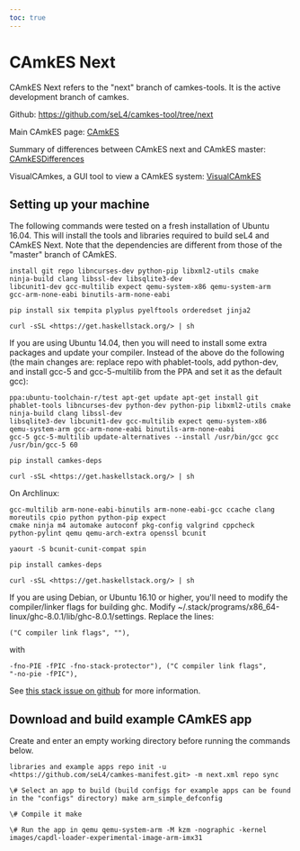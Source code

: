 ```yaml
---
toc: true
---
```


# CAmkES Next


CAmkES Next refers to the "next" branch of camkes-tools. It is the
active development branch of camkes.

Github: <https://github.com/seL4/camkes-tool/tree/next>

Main CAmkES page: [CAmkES](../CAmkES)

Summary of differences between CAmkES next and CAmkES master:
[CAmkESDifferences](../CAmkESDifferences)

VisualCAmkes, a GUI tool to view a CAmkES system: [VisualCAmkES](../VisualCAmkES)

## Setting up your machine


The following commands were tested on a fresh installation of Ubuntu
16.04. This will install the tools and libraries required to build seL4
and CAmkES Next. Note that the dependencies are different from those of
the "master" branch of CAmkES.
```\#!highlight bash numbers=off apt-get
install git repo libncurses-dev python-pip libxml2-utils cmake
ninja-build clang libssl-dev libsqlite3-dev
libcunit1-dev gcc-multilib expect qemu-system-x86 qemu-system-arm
gcc-arm-none-eabi binutils-arm-none-eabi

pip install six tempita plyplus pyelftools orderedset jinja2

curl -sSL <https://get.haskellstack.org/> | sh
```

If you are using Ubuntu 14.04, then you will need to install some extra
packages and update your compiler. Instead of the above do the following
(the main changes are: replace repo with phablet-tools, add python-dev,
and install gcc-5 and gcc-5-multilib from the PPA and set it as the
default gcc):
```\#!highlight bash numbers=off add-apt-repository
ppa:ubuntu-toolchain-r/test apt-get update apt-get install git
phablet-tools libncurses-dev python-dev python-pip libxml2-utils cmake
ninja-build clang libssl-dev
libsqlite3-dev libcunit1-dev gcc-multilib expect qemu-system-x86
qemu-system-arm gcc-arm-none-eabi binutils-arm-none-eabi
gcc-5 gcc-5-multilib update-alternatives --install /usr/bin/gcc gcc
/usr/bin/gcc-5 60

pip install camkes-deps

curl -sSL <https://get.haskellstack.org/> | sh
```

On Archlinux:
```\#!highlight bash numbers=off pacman -S binutils
gcc-multilib arm-none-eabi-binutils arm-none-eabi-gcc ccache clang
moreutils cpio python python-pip expect
cmake ninja m4 automake autoconf pkg-config valgrind cppcheck
python-pylint qemu qemu-arch-extra openssl bcunit

yaourt -S bcunit-cunit-compat spin

pip install camkes-deps

curl -sSL <https://get.haskellstack.org/> | sh
```

If you are using Debian, or Ubuntu 16.10 or higher, you'll need to
modify the compiler/linker flags for building ghc. Modify
\~/.stack/programs/x86_64-linux/ghc-8.0.1/lib/ghc-8.0.1/settings.
Replace the lines:
``` ("C compiler flags", " -fno-stack-protector"),
("C compiler link flags", ""),
```
with
``` ("C compiler flags", "
-fno-PIE -fPIC -fno-stack-protector"), ("C compiler link flags",
"-no-pie -fPIC"),
```

See [this stack issue on github](https://github.com/commercialhaskell/stack/issues/2712) for more information.

## Download and build example CAmkES app


Create and enter an empty working directory before running the commands
below.
```\#!highlight bash numbers=off \# Download CAmkES, seL4, user
libraries and example apps repo init -u
<https://github.com/seL4/camkes-manifest.git> -m next.xml repo sync

\# Select an app to build (build configs for example apps can be found
in the "configs" directory) make arm_simple_defconfig

\# Compile it make

\# Run the app in qemu qemu-system-arm -M kzm -nographic -kernel
images/capdl-loader-experimental-image-arm-imx31
```
